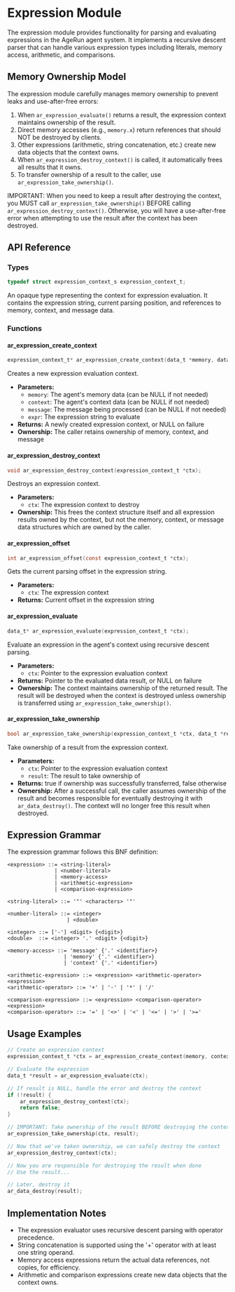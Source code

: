 # Expression Module

The expression module provides functionality for parsing and evaluating expressions
in the AgeRun agent system. It implements a recursive descent parser that can handle
various expression types including literals, memory access, arithmetic, and comparisons.

## Memory Ownership Model

The expression module carefully manages memory ownership to prevent leaks and use-after-free errors:

1. When `ar_expression_evaluate()` returns a result, the expression context maintains ownership of the result.
2. Direct memory accesses (e.g., `memory.x`) return references that should NOT be destroyed by clients.
3. Other expressions (arithmetic, string concatenation, etc.) create new data objects that the context owns.
4. When `ar_expression_destroy_context()` is called, it automatically frees all results that it owns.
5. To transfer ownership of a result to the caller, use `ar_expression_take_ownership()`.

IMPORTANT: When you need to keep a result after destroying the context, you MUST call 
`ar_expression_take_ownership()` BEFORE calling `ar_expression_destroy_context()`. 
Otherwise, you will have a use-after-free error when attempting to use the result after
the context has been destroyed.

## API Reference

### Types

```c
typedef struct expression_context_s expression_context_t;
```

An opaque type representing the context for expression evaluation. It contains the
expression string, current parsing position, and references to memory, context, and message data.

### Functions

#### ar_expression_create_context

```c
expression_context_t* ar_expression_create_context(data_t *memory, data_t *context, data_t *message, const char *expr);
```

Creates a new expression evaluation context.

- **Parameters:**
  - `memory`: The agent's memory data (can be NULL if not needed)
  - `context`: The agent's context data (can be NULL if not needed)
  - `message`: The message being processed (can be NULL if not needed)
  - `expr`: The expression string to evaluate
- **Returns:** A newly created expression context, or NULL on failure
- **Ownership:** The caller retains ownership of memory, context, and message

#### ar_expression_destroy_context

```c
void ar_expression_destroy_context(expression_context_t *ctx);
```

Destroys an expression context.

- **Parameters:**
  - `ctx`: The expression context to destroy
- **Ownership:** This frees the context structure itself and all expression results owned by the context,
  but not the memory, context, or message data structures which are owned by the caller.

#### ar_expression_offset

```c
int ar_expression_offset(const expression_context_t *ctx);
```

Gets the current parsing offset in the expression string.

- **Parameters:**
  - `ctx`: The expression context
- **Returns:** Current offset in the expression string

#### ar_expression_evaluate

```c
data_t* ar_expression_evaluate(expression_context_t *ctx);
```

Evaluate an expression in the agent's context using recursive descent parsing.

- **Parameters:**
  - `ctx`: Pointer to the expression evaluation context
- **Returns:** Pointer to the evaluated data result, or NULL on failure
- **Ownership:** The context maintains ownership of the returned result. The result will be
  destroyed when the context is destroyed unless ownership is transferred using `ar_expression_take_ownership()`.

#### ar_expression_take_ownership

```c
bool ar_expression_take_ownership(expression_context_t *ctx, data_t *result);
```

Take ownership of a result from the expression context.

- **Parameters:**
  - `ctx`: Pointer to the expression evaluation context
  - `result`: The result to take ownership of
- **Returns:** true if ownership was successfully transferred, false otherwise
- **Ownership:** After a successful call, the caller assumes ownership of the result and becomes
  responsible for eventually destroying it with `ar_data_destroy()`. The context will no longer
  free this result when destroyed.

## Expression Grammar

The expression grammar follows this BNF definition:

```
<expression> ::= <string-literal>
               | <number-literal>
               | <memory-access>
               | <arithmetic-expression>
               | <comparison-expression>

<string-literal> ::= '"' <characters> '"'

<number-literal> ::= <integer>
                   | <double>

<integer> ::= ['-'] <digit> {<digit>}
<double>  ::= <integer> '.' <digit> {<digit>}

<memory-access> ::= 'message' {'.' <identifier>}
                  | 'memory' {'.' <identifier>}
                  | 'context' {'.' <identifier>}

<arithmetic-expression> ::= <expression> <arithmetic-operator> <expression>
<arithmetic-operator> ::= '+' | '-' | '*' | '/'

<comparison-expression> ::= <expression> <comparison-operator> <expression>
<comparison-operator> ::= '=' | '<>' | '<' | '<=' | '>' | '>='
```

## Usage Examples

```c
// Create an expression context
expression_context_t *ctx = ar_expression_create_context(memory, context, message, "memory.count + 1");

// Evaluate the expression
data_t *result = ar_expression_evaluate(ctx);

// If result is NULL, handle the error and destroy the context
if (!result) {
    ar_expression_destroy_context(ctx);
    return false;
}

// IMPORTANT: Take ownership of the result BEFORE destroying the context if you need to keep it
ar_expression_take_ownership(ctx, result);

// Now that we've taken ownership, we can safely destroy the context
ar_expression_destroy_context(ctx);

// Now you are responsible for destroying the result when done
// Use the result...

// Later, destroy it
ar_data_destroy(result);
```

## Implementation Notes

- The expression evaluator uses recursive descent parsing with operator precedence.
- String concatenation is supported using the '+' operator with at least one string operand.
- Memory access expressions return the actual data references, not copies, for efficiency.
- Arithmetic and comparison expressions create new data objects that the context owns.
